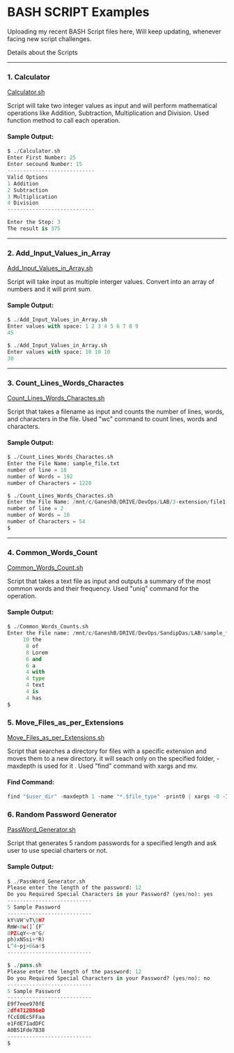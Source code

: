 # BASH SCRIPT Examples

Uploading my recent BASH Script files here, Will keep updating, whenever facing new script challenges.

Details about the Scripts

---
### 1. Calculator

[Calculator.sh](https://github.com/ganeshpondy/Script-Examples/blob/main/Calculator.sh)

Script will take two integer values as input and will perform mathematical operations like Addition, Subtraction, Multiplication and Division. Used function method to call each operation.

#### Sample Output:

```python
$ ./Calculator.sh 
Enter First Number: 25
Enter secound Number: 15
---------------------------- 
Valid Options
1 Addition
2 Subtraction
3 Multiplication
4 Division
----------------------------

Enter the Step: 3
The result is 375
```
---

### 2. Add_Input_Values_in_Array

[Add_Input_Values_in_Array.sh](https://github.com/ganeshpondy/Script-Examples/blob/main/Add_Input_Values_in_Array.sh)

Script will take input as multiple interger values. Convert into an array of numbers and it will print sum.

#### Sample Output:

```python
$ ./Add_Input_Values_in_Array.sh
Enter values with space: 1 2 3 4 5 6 7 8 9
45

$ ./Add_Input_Values_in_Array.sh 
Enter values with space: 10 10 10
30
```
---

### 3. Count_Lines_Words_Charactes

[Count_Lines_Words_Charactes.sh](https://github.com/ganeshpondy/Script-Examples/blob/main/Count_Lines_Words_Charactes.sh)

Script that takes a filename as input and counts the number
of lines, words, and characters in the file. Used "wc" command to count lines, words and characters.

#### Sample Output:
```python
$ ./Count_Lines_Words_Charactes.sh 
Enter the File Name: sample_file.txt
number of line = 18        
number of Words = 192      
number of Characters = 1220

$ ./Count_Lines_Words_Charactes.sh
Enter the File Name: /mnt/c/GaneshB/DRIVE/DevOps/LAB/3-extension/file1.txt
number of line = 2
number of Words = 10
number of Characters = 54
$
```
---

### 4. Common_Words_Count

[Common_Words_Count.sh](https://github.com/ganeshpondy/Script-Examples/blob/main/Common_Words_Counts.sh)

Script that takes a text file as input and outputs a summary
of the most common words and their frequency. Used "uniq" command for the operation.

#### Sample Output:

```python
$ ./Common_Words_Counts.sh
Enter the File name: /mnt/c/GaneshB/DRIVE/DevOps/SandipDas/LAB/sample_file.txt
     10 the
      8 of
      8 Lorem
      6 and
      6 a
      4 with
      4 type
      4 text
      4 is
      4 has
$
```

### 5. Move_Files_as_per_Extensions

[Move_Files_as_per_Extensions.sh](https://github.com/ganeshpondy/Script-Examples/blob/main/Move_Files_as_per_Extensions.sh)

Script that searches a directory for files with a specific
extension and moves them to a new directory. it will seach only on the specified folder, -maxdepth is used for it . Used "find" command with xargs and mv.

#### Find Command:
```python
find "$user_dir" -maxdepth 1 -name "*.$file_type" -print0 | xargs -0 -I {} mv {} "$user_dir"/"$file_type"/
```

### 6. Random Password Generator

[PassWord_Generator.sh](https://github.com/ganeshpondy/Script-Examples/blob/main/PassWord_Generator.sh)

Script that generates 5 random passwords for a specified
length and ask user to use special charters or not.

#### Sample Output:
```python
$ ./PassWord_Generator.sh 
Please enter the length of the password: 12
Do you Required Special Characters in your Password? (yes/no): yes
---------------------------
5 Sample Password
---------------------------
kY%VH^vT\0H7
RmW<8w(]`{F`
8PZ&qY<~n^G/
ph)xNSsi+*R)
L^4~pj>6&a!$
---------------------------

$ ./pass.sh 
Please enter the length of the password: 12
Do you Required Special Characters in your Password? (yes/no): no
---------------------------
5 Sample Password
---------------------------
E9f7eee970fE
2df4712B86eD
fCcE0Ec5FFaa
e1FdE71adDFC
A0B51Fde7B38
---------------------------
$
```

